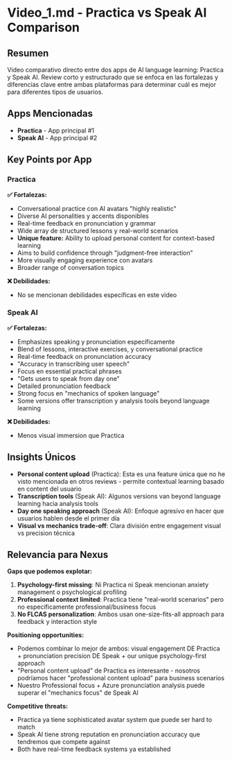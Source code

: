 # Video_1.md - Practica vs Speak AI Comparison

## Resumen
Video comparativo directo entre dos apps de AI language learning: Practica y Speak AI. Review corto y estructurado que se enfoca en las fortalezas y diferencias clave entre ambas plataformas para determinar cuál es mejor para diferentes tipos de usuarios.

## Apps Mencionadas
- **Practica** - App principal #1
- **Speak AI** - App principal #2

## Key Points por App

### Practica
**✅ Fortalezas:**
- Conversational practice con AI avatars "highly realistic"
- Diverse AI personalities y accents disponibles
- Real-time feedback en pronunciation y grammar
- Wide array de structured lessons y real-world scenarios
- **Unique feature:** Ability to upload personal content for context-based learning
- Aims to build confidence through "judgment-free interaction"
- More visually engaging experience con avatars
- Broader range of conversation topics

**❌ Debilidades:**
- No se mencionan debilidades específicas en este video

### Speak AI
**✅ Fortalezas:**
- Emphasizes speaking y pronunciation específicamente
- Blend of lessons, interactive exercises, y conversational practice
- Real-time feedback on pronunciation accuracy
- "Accuracy in transcribing user speech"
- Focus en essential practical phrases
- "Gets users to speak from day one"
- Detailed pronunciation feedback
- Strong focus en "mechanics of spoken language"
- Some versions offer transcription y analysis tools beyond language learning

**❌ Debilidades:**
- Menos visual immersion que Practica

## Insights Únicos
- **Personal content upload** (Practica): Esta es una feature única que no he visto mencionada en otros reviews - permite contextual learning basado en content del usuario
- **Transcription tools** (Speak AI): Algunos versions van beyond language learning hacia analysis tools
- **Day one speaking approach** (Speak AI): Enfoque agresivo en hacer que usuarios hablen desde el primer día
- **Visual vs mechanics trade-off**: Clara división entre engagement visual vs precision técnica

## Relevancia para Nexus
**Gaps que podemos explotar:**
1. **Psychology-first missing**: Ni Practica ni Speak mencionan anxiety management o psychological profiling
2. **Professional context limited**: Practica tiene "real-world scenarios" pero no específicamente professional/business focus
3. **No FLCAS personalization**: Ambos usan one-size-fits-all approach para feedback y interaction style

**Positioning opportunities:**
- Podemos combinar lo mejor de ambos: visual engagement DE Practica + pronunciation precision DE Speak + our unique psychology-first approach
- "Personal content upload" de Practica es interesante - nosotros podríamos hacer "professional content upload" para business scenarios
- Nuestro Professional focus + Azure pronunciation analysis puede superar el "mechanics focus" de Speak AI

**Competitive threats:**
- Practica ya tiene sophisticated avatar system que puede ser hard to match
- Speak AI tiene strong reputation en pronunciation accuracy que tendremos que compete against
- Both have real-time feedback systems ya established
